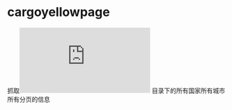# cargoyellowpage
抓取![cargoyellowpage](http://www.cargoyellowpages.com/en/directory.html) 目录下的所有国家所有城市所有分页的信息
